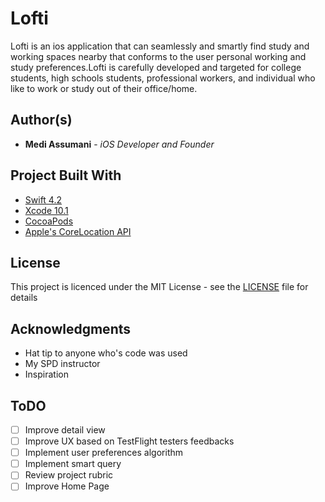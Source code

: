 # Lofti

Lofti is an ios application that can seamlessly and smartly find study and working spaces nearby that conforms to the user personal working and study preferences.Lofti is carefully developed and targeted for college students, high schools students, professional workers, and individual who like to work or study out of their office/home.

## Author(s)

* **Medi Assumani** - *iOS Developer and Founder*

## Project Built With

* [Swift 4.2](https://developer.apple.com/swift/)
* [Xcode 10.1](https://developer.apple.com/xcode/)
* [CocoaPods](https://guides.cocoapods.org/terminal/commands.html)
* [Apple's CoreLocation API](https://developer.apple.com/documentation/corelocation)

## License

This project is licenced under the MIT License - see the <a href="https://github.com/MediBoss/Lofti/blob/master/LICENSE">LICENSE</a> file for details

## Acknowledgments

* Hat tip to anyone who's code was used
* My SPD instructor
* Inspiration

## ToDO

- [ ] Improve detail view 
- [ ] Improve UX based on TestFlight testers feedbacks
- [ ] Implement user preferences algorithm
- [ ] Implement smart query
- [ ] Review project rubric
- [ ] Improve Home Page
